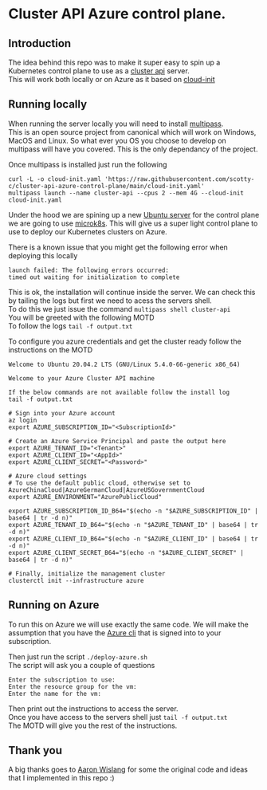 # Cluster API Azure control plane.

## Introduction
The idea behind this repo was to make it super easy to spin up a Kubernetes control plane to use as a [cluster api](https://cluster-api.sigs.k8s.io/) server.  
This will work both locally or on Azure as it based on [cloud-init](https://cloudinit.readthedocs.io/en/latest/)  

## Running locally 
When running the server locally you will need to install [multipass](https://multipass.run/).  
This is an open source project from canonical which will work on Windows, MacOS and Linux. So what ever you OS you choose to develop on multipass will have you covered. This is the only dependancy of the project. 

Once multipass is installed just run the following 
```
curl -L -o cloud-init.yaml 'https://raw.githubusercontent.com/scotty-c/cluster-api-azure-control-plane/main/cloud-init.yaml'
multipass launch --name cluster-api --cpus 2 --mem 4G --cloud-init cloud-init.yaml
```
Under the hood we are spining up a new [Ubuntu server](https://ubuntu.com/download/server) for the control plane we are going to use [microk8s](https://microk8s.io/). This will give us a super light control plane to use to deploy our Kubernetes clusters on Azure. 

There is a known issue that you might get the following error when deploying this locally  
```
launch failed: The following errors occurred:                                   
timed out waiting for initialization to complete
```
This is ok, the installation will continue inside the server. We can check this by tailing the logs but first we need to acess the servers shell.  
To do this we just issue the command `multipass shell cluster-api`  
You will be greeted with the following MOTD  
To follow the logs `tail -f output.txt`  

To configure you azure credentials and get the cluster ready follow the instructions on the MOTD


```
Welcome to Ubuntu 20.04.2 LTS (GNU/Linux 5.4.0-66-generic x86_64)

Welcome to your Azure Cluster API machine

If the below commands are not available follow the install log
tail -f output.txt

# Sign into your Azure account
az login
export AZURE_SUBSCRIPTION_ID="<SubscriptionId>"

# Create an Azure Service Principal and paste the output here
export AZURE_TENANT_ID="<Tenant>"
export AZURE_CLIENT_ID="<AppId>"
export AZURE_CLIENT_SECRET="<Password>"

# Azure cloud settings
# To use the default public cloud, otherwise set to AzureChinaCloud|AzureGermanCloud|AzureUSGovernmentCloud
export AZURE_ENVIRONMENT="AzurePublicCloud"

export AZURE_SUBSCRIPTION_ID_B64="$(echo -n "$AZURE_SUBSCRIPTION_ID" | base64 | tr -d n)"
export AZURE_TENANT_ID_B64="$(echo -n "$AZURE_TENANT_ID" | base64 | tr -d n)"
export AZURE_CLIENT_ID_B64="$(echo -n "$AZURE_CLIENT_ID" | base64 | tr -d n)"
export AZURE_CLIENT_SECRET_B64="$(echo -n "$AZURE_CLIENT_SECRET" | base64 | tr -d n)"

# Finally, initialize the management cluster
clusterctl init --infrastructure azure
```
## Running on Azure
To run this on Azure we will use exactly the same code. We will make the assumption that you have the [Azure cli](https://docs.microsoft.com/cli/azure/install-azure-cli?WT.mc_id=opensource-0000-sccoulto) that is signed into to your subscription. 

Then just run the script `./deploy-azure.sh`  
The script will ask you a couple of questions 
```
Enter the subscription to use: 
Enter the resource group for the vm: 
Enter the name for the vm:
```
Then print out the instructions to access the server.  
Once you have access to the servers shell just `tail -f output.txt`  
The MOTD will give you the rest of the instructions. 

## Thank you 
A big thanks goes to [Aaron Wislang](https://github.com/asw101) for some the original code and ideas that I implemented in this repo :)

